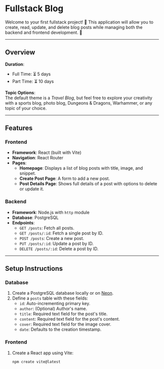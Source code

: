 # Fullstack Blog

Welcome to your first fullstack project! 🎉 This application will allow you to create, read, update, and delete blog posts while managing both the backend and frontend development. 🚀

---

## Overview

**Duration**:  
- Full Time: ⏳ 5 days  
- Part Time: ⏳ 10 days  

**Topic Options**:  
The default theme is a *Travel Blog*, but feel free to explore your creativity with a sports blog, photo blog, Dungeons & Dragons, Warhammer, or any topic of your choice.

---

## Features

### Frontend
- **Framework**: React (built with Vite)
- **Navigation**: React Router
- **Pages**:
  - **Homepage**: Displays a list of blog posts with title, image, and snippet.
  - **Create Post Page**: A form to add a new post.
  - **Post Details Page**: Shows full details of a post with options to delete or update it.

### Backend
- **Framework**: Node.js with `http` module
- **Database**: PostgreSQL
- **Endpoints**:
  - `GET /posts`: Fetch all posts.
  - `GET /posts/:id`: Fetch a single post by ID.
  - `POST /posts`: Create a new post.
  - `PUT /posts/:id`: Update a post by ID.
  - `DELETE /posts/:id`: Delete a post by ID.

---

## Setup Instructions

### Database
1. Create a PostgreSQL database locally or on [Neon](https://neon.tech).
2. Define a `posts` table with these fields:
   - `id`: Auto-incrementing primary key.
   - `author`: (Optional) Author's name.
   - `title`: Required text field for the post's title.
   - `content`: Required text field for the post's content.
   - `cover`: Required text field for the image cover.
   - `date`: Defaults to the creation timestamp.

### Frontend
1. Create a React app using Vite:
   ```bash
   npm create vite@latest
